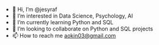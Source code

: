 - 👋 Hi, I’m @jesyraf
- 👀 I’m interested in Data Science, Psychology, AI
- 🌱 I’m currently learning Python and SQL
- 💞️ I’m looking to collaborate on Python and SQL projects
- 📫 How to reach me aokin03@gmail.com

<!---
jesyraf/jesyraf is a ✨ special ✨ repository because its `README.md` (this file) appears on your GitHub profile.
You can click the Preview link to take a look at your changes.
--->
